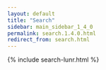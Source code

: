 ```yaml
---
layout: default
title: "Search"
sidebar: main_sidebar_1_4_0
permalink: search.1.4.0.html
redirect_from: search.html
---
```


{% include search-lunr.html %}
